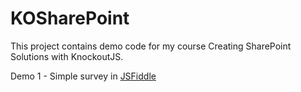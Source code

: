# KOSharePoint

This project contains demo code for my course Creating SharePoint Solutions with KnockoutJS.

Demo 1 - Simple survey in [JSFiddle](http://jsfiddle.net/gh/get/KnockoutJS/3.4.0/KOSharePoint/tree/master/Demo1/)